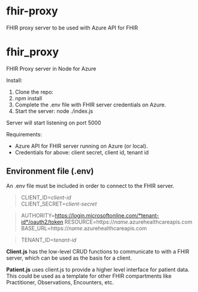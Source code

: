 # fhir-proxy
FHIR proxy server to be used with Azure API for FHIR

# fhir_proxy
 FHIR Proxy server in Node for Azure

Install:
1.  Clone the repo:  
2.  npm install
3.  Complete the .env file with FHIR server credentials on Azure.
4.  Start the server:  node ./index.js

Server will start listening on port 5000

Requirements:
- Azure API for FHIR server running on Azure (or local).
- Credentials for above:  client secret, client id, tenant id

## Environment file (.env)
An .env file must be included in order to connect to the FHIR server.  

>CLIENT_ID=*client-id*  
CLIENT_SECRET=*client-secret*

>AUTHORITY=https://login.microsoftonline.com/*tenant-id*/oauth2/token
RESOURCE=https://*name*.azurehealthcareapis.com
BASE_URL=https://*name*.azurehealthcareapis.com

>TENANT_ID=*tenant-id*
  
**Client.js** has the low-level CRUD functions to communicate to with a FHIR server, which can be used as the basis for a client.

**Patient.js** uses client.js to provide a higher level interface for patient data.  This could be used as a template for other FHIR compartments like Practitioner, Observations, Encounters, etc.
